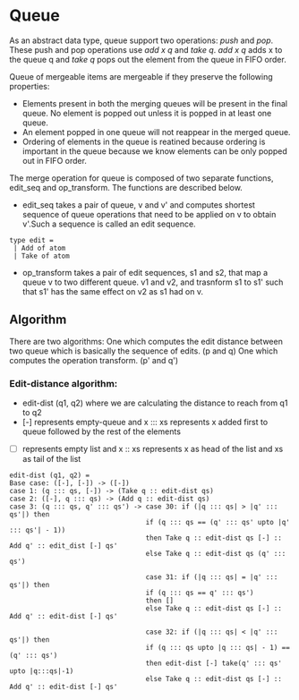 # Queue 
As an abstract data type, queue support two operations: *_push_* and *_pop_*. These push and pop operations use *_add x q_* and 
*_take q_*. *_add x q_* adds x to the queue q and *_take q_* pops out the element from the queue in FIFO order. 

Queue of mergeable items are mergeable if they preserve the following properties:
* Elements present in both the merging queues will be present in the final queue. No element is popped out unless it is popped in at least one queue.
* An element popped in one queue will not reappear in the merged queue. 
* Ordering of elements in the queue is reatined because ordering is important in the queue because we know elements can be only popped out in FIFO order.

The merge operation for queue is composed of two separate functions, edit_seq and op_transform. The functions are described below.
* edit_seq takes a pair of queue, v and v' and computes shortest sequence of queue operations that need to be applied on v to obtain v'.Such a sequence is called an edit sequence.
```
type edit =
 | Add of atom
 | Take of atom
 ```
* op_transform takes a pair of edit sequences, s1 and s2, that map a queue v to two different queue. v1 and v2, and trasnform s1 to s1' such that s1' has the same effect on v2 as s1 had on v.

## Algorithm 
There are two algorithms:
One which computes the edit distance between two queue which is basically the sequence of edits. (p and q)
One which computes the operation transform. (p' and q')

### Edit-distance algorithm:
* edit-dist (q1, q2) where we are calculating the distance to reach from q1 to q2
* [-] represents empty-queue and x ::: xs represents x added first to queue followed by the rest of the elements
* [ ] represents empty list and x :: xs represents x as head of the list and xs as tail of the list
```
edit-dist (q1, q2) =
Base case: ([-], [-]) -> ([-])
case 1: (q ::: qs, [-]) -> (Take q :: edit-dist qs)
case 2: ([-], q ::: qs) -> (Add q :: edit-dist qs)
case 3: (q ::: qs, q' ::: qs') -> case 30: if (|q ::: qs| > |q' ::: qs'|) then
                                  if (q ::: qs == (q' ::: qs' upto |q' ::: qs'| - 1))
                                  then Take q :: edit-dist qs [-] :: Add q' :: edit_dist [-] qs'
                                  else Take q :: edit-dist qs (q' ::: qs')
                                  
                                  case 31: if (|q ::: qs| = |q' ::: qs'|) then
                                  if (q ::: qs == q' ::: qs') 
                                  then []
                                  else Take q :: edit-dist qs [-] :: Add q' :: edit-dist [-] qs'
                                  
                                  case 32: if (|q ::: qs| < |q' ::: qs'|) then 
                                  if (q ::: qs upto |q ::: qs| - 1) == (q' ::: qs')
                                  then edit-dist [-] take(q' ::: qs' upto |q:::qs|-1)
                                  else Take q :: edit-dist qs [-] :: Add q' :: edit-dist [-] qs'

```
